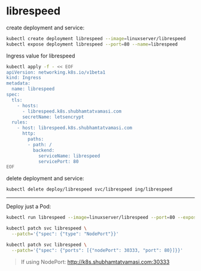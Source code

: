 # librespeed

create deployment and service:
```bash
kubectl create deployment librespeed --image=linuxserver/librespeed
kubectl expose deployment librespeed --port=80 --name=librespeed
```

Ingress value for librespeed
```bash
kubectl apply -f - << EOF
apiVersion: networking.k8s.io/v1beta1
kind: Ingress
metadata:
  name: librespeed
spec:
  tls:
    - hosts:
      - librespeed.k8s.shubhamtatvamasi.com
      secretName: letsencrypt
  rules:
    - host: librespeed.k8s.shubhamtatvamasi.com
      http:
        paths:
        - path: /
          backend:
            serviceName: librespeed
            servicePort: 80
EOF
```

delete deployment and service:
```bash
kubectl delete deploy/librespeed svc/librespeed ing/librespeed
```
---

Deploy just a Pod:
```bash
kubectl run librespeed --image=linuxserver/librespeed --port=80 --expose

kubectl patch svc librespeed \
  --patch='{"spec": {"type": "NodePort"}}'

kubectl patch svc librespeed \
  --patch='{"spec": {"ports": [{"nodePort": 30333, "port": 80}]}}'
```
> If using NodePort: http://k8s.shubhamtatvamasi.com:30333

